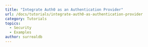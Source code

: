 ```yaml
---
title: "Integrate Auth0 as an Authentication Provider"
url: /docs/tutorials/integrate-auth0-as-authentication-provider
category: Tutorials
topics:
  - Security
  - Examples
author: surrealdb
---
```



